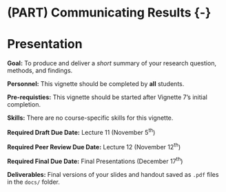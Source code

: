# (PART) Communicating Results {-}

# Presentation

<div class="rmdgoal">
<p><strong>Goal:</strong> To produce and deliver a <em>short</em> summary of your research question, methods, and findings.</p>
</div>

<div class="rmdpersonnel">
<p><strong>Personnel:</strong> This vignette should be completed by <strong>all</strong> students.</p>
</div>

<div class="rmdpre">
<p><strong>Pre-requisties:</strong> This vignette should be started after Vignette 7’s initial completion.</p>
</div>

<div class="rmdskills">
<p><strong>Skills:</strong> There are no course-specific skills for this vignette.</p>
</div>

<div class="rmddue">
<p><strong>Required Draft Due Date:</strong> Lecture 11 (November 5<sup>th</sup>)</p>
<p><strong>Required Peer Review Due Date:</strong> Lecture 12 (November 12<sup>th</sup>)</p>
<p><strong>Required Final Due Date:</strong> Final Presentations (December 17<sup>th</sup>)</p>
</div>

<div class="rmddeliver">
<p><strong>Deliverables:</strong> Final versions of your slides and handout saved as <code>.pdf</code> files in the <code>docs/</code> folder.</p>
</div>
